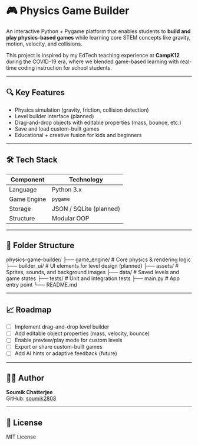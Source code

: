 # 🎮 Physics Game Builder

An interactive Python + Pygame platform that enables students to **build and play physics-based games** while learning core STEM concepts like gravity, motion, velocity, and collisions.

This project is inspired by my EdTech teaching experience at **CampK12** during the COVID-19 era, where we blended game-based learning with real-time coding instruction for school students.

---

## 🔍 Key Features

- Physics simulation (gravity, friction, collision detection)
- Level builder interface (planned)
- Drag-and-drop objects with editable properties (mass, bounce, etc.)
- Save and load custom-built games
- Educational + creative fusion for kids and beginners

---

## 🛠 Tech Stack

| Component   | Technology              |
| ----------- | ----------------------- |
| Language    | Python 3.x              |
| Game Engine | `pygame`                |
| Storage     | JSON / SQLite (planned) |
| Structure   | Modular OOP             |

---

## 📂 Folder Structure

physics-game-builder/
├── game_engine/ # Core physics & rendering logic
├── builder_ui/ # UI elements for level design (planned)
├── assets/ # Sprites, sounds, and background images
├── data/ # Saved levels and game states
├── tests/ # Unit and integration tests
├── main.py # App entry point
└── README.md

---

## 📈 Roadmap

- [ ] Implement drag-and-drop level builder
- [ ] Add editable object properties (mass, velocity, bounce)
- [ ] Enable preview/play mode for custom levels
- [ ] Export or share custom-built games
- [ ] Add AI hints or adaptive feedback (future)

---

## 🧑‍💻 Author

**Soumik Chatterjee**  
GitHub: [soumik2808](https://github.com/soumik2808)

---

## 📄 License

MIT License
